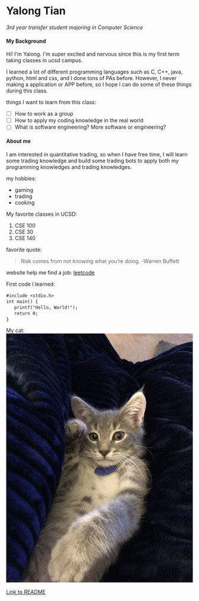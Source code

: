 # Yalong Tian
  *3rd year transfer student majoring in Computer Science*



#### My Background

Hi! I'm Yalong. I'm super excited and nervous since this is my first term taking classes in ucsd campus.

I learned a lot of different programming languages such as C, C++, java, python, html and css, and I done tons of PAs before. However, I never making a application or APP before, so I hope I can do some of these things during this class.

things I want to learn from this class:
- [ ] How to work as a group
- [ ] How to apply my coding knowledge in the real world
- [ ] What is software engineering? More software or engineering?

#### About me
I am interested in quantitative trading, so when I have free time, I will learn some trading knowledge and build some trading bots to apply both my programming knowledges and trading knowledges.

my hobbies:
- gaming
- trading
- cooking

My favorite classes in UCSD:
1. CSE 100
2. CSE 30
3. CSE 140

favorite quote:
> Risk comes from not knowing what you’re doing. -Warren Buffett

website help me find a job:
[leetcode](https://leetcode.com/)

First code I learned:
```
#include <stdio.h>
int main() {
   printf("Hello, World!");
   return 0;
}
```

My cat:
![img](cat.jpg)

[Link to README](README.md)